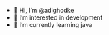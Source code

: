 - 👋 Hi, I’m @adighodke
- 👀 I’m interested in development
- 🌱 I’m currently learning java


<!---
adighodke/adighodke is a ✨ special ✨ repository because its `README.md` (this file) appears on your GitHub profile.
You can click the Preview link to take a look at your changes.
--->
